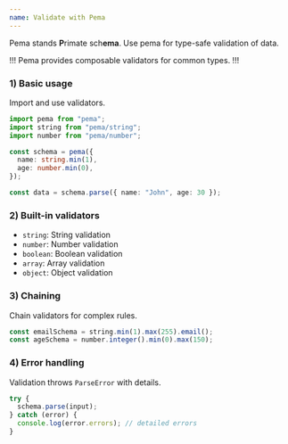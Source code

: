 ```yaml
---
name: Validate with Pema
---
```


Pema stands **P**rimate sch**ema**. Use pema for type-safe validation of data.

!!!
Pema provides composable validators for common types.
!!!

### 1) Basic usage

Import and use validators.

```ts
import pema from "pema";
import string from "pema/string";
import number from "pema/number";

const schema = pema({
  name: string.min(1),
  age: number.min(0),
});

const data = schema.parse({ name: "John", age: 30 });
```

### 2) Built-in validators

- `string`: String validation
- `number`: Number validation
- `boolean`: Boolean validation
- `array`: Array validation
- `object`: Object validation

### 3) Chaining

Chain validators for complex rules.

```ts
const emailSchema = string.min(1).max(255).email();
const ageSchema = number.integer().min(0).max(150);
```

### 4) Error handling

Validation throws `ParseError` with details.

```ts
try {
  schema.parse(input);
} catch (error) {
  console.log(error.errors); // detailed errors
}

